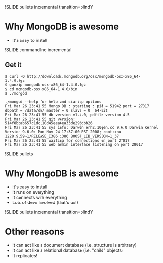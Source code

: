 !SLIDE bullets incremental transition=blindY
# Why MongoDB is awesome
* It's easy to install

!SLIDE commandline incremental
## Get it

	$ curl -O http://downloads.mongodb.org/osx/mongodb-osx-x86_64-1.4.0.tgz
	$ gunzip mongodb-osx-x86_64-1.4.0.tgz
	$ cd mongodb-osx-x86_64-1.4.0/bin
	$ ./mongod
	
	./mongod --help for help and startup options
	Fri Mar 26 23:41:55 Mongo DB : starting : pid = 51942 port = 27017 dbpath = /data/db/ master = 0 slave = 0  64-bit 
	Fri Mar 26 23:41:55 db version v1.4.0, pdfile version 4.5
	Fri Mar 26 23:41:55 git version: 514f8bbab657c1dc110d45eea6ea33de296dbb26
	Fri Mar 26 23:41:55 sys info: Darwin erh2.10gen.cc 9.6.0 Darwin Kernel Version 9.6.0: Mon Nov 24 17:37:00 PST 2008; root:xnu-1228.9.59~1/RELEASE_I386 i386 BOOST_LIB_VERSION=1_37
	Fri Mar 26 23:41:55 waiting for connections on port 27017
	Fri Mar 26 23:41:55 web admin interface listening on port 28017

!SLIDE bullets
# Why MongoDB is awesome
* It's easy to install
* It runs on everything
* It connects with everything
* Lots of devs involved (that's us!)

!SLIDE bullets incremental transition=blindY
# Other reasons

* It can act like a document database (i.e. structure is arbitrary)
* It can act like a relational database (i.e. "child" objects)
* It replicates!
